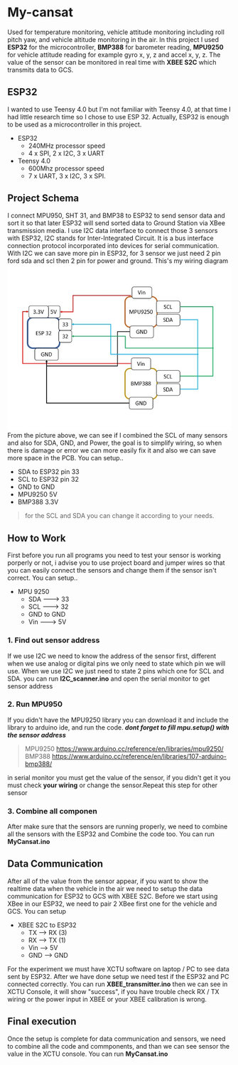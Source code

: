# My-cansat
Used for temperature monitoring, vehicle attitude monitoring including roll pitch yaw, and vehicle altitude monitoring in the air.
In this project I used **ESP32** for the microcontroller, **BMP388** for barometer reading, **MPU9250** for vehicle attitude reading for example gyro x, y, z and accel x, y, z. The value of the sensor can be monitored in real time with **XBEE S2C** which transmits data to GCS.
## ESP32
I wanted to use Teensy 4.0 but I'm not familiar with Teensy 4.0, at that time I had little research time so I chose to use ESP 32. Actually, ESP32 is enough to be used as a microcontroller in this project.
- ESP32 
  - 240MHz processor speed
  - 4 x SPI, 2 x I2C, 3 x UART
- Teensy 4.0 
  - 600Mhz processor speed
  - 7 x UART, 3 x I2C, 3 x SPI.
## Project Schema
I connect MPU950, SHT 31, and BMP38 to ESP32 to send sensor data and sort it so that later ESP32 will send sorted data to Ground Station via XBee transmission media. I use I2C data interface to connect those 3 sensors with ESP32, I2C stands for Inter-Integrated Circuit. It is a bus interface connection protocol incorporated into devices for serial communication. With I2C we can save more pin in ESP32, for 3 sensor we just need 2 pin ford sda and scl then 2 pin for power and ground. This's my wiring diagram
![wiring_diagram.jpeg](https://github.com/RafiMM0609/My-cansat/blob/main/Picture/wiring_diagram.jpeg)<br>
From the picture above, we can see if I combined the SCL of many sensors and also for SDA, GND, and Power, the goal is to simplify wiring, so when there is damage or error we can more easily fix it and also we can save more space in the PCB. You can setup..
- SDA to ESP32 pin 33
- SCL to ESP32 pin 32
- GND to GND
- MPU9250 5V
- BMP388 3.3V
> for the SCL and SDA you can change it according to your needs.
## How to Work
First before you run all programs you need to test your sensor is working porperly or not, i advise you to use project board and jumper wires so that you can easily connect the sensors and change them if the sensor isn't correct. You can setup..
- MPU 9250
  - SDA ---> 33
  - SCL ---> 32
  - GND to GND
  - Vin ---> 5V
### 1. Find out sensor address
If we use I2C we need to know the address of the sensor first, different when we use analog or digital pins we only need to state which pin we will use. When we use I2C we just need to state 2 pins which one for SCL and SDA. you can run **I2C_scanner.ino** and open the serial monitor to get sensor address
### 2. Run MPU950 
If you didn't have the MPU9250 library you can download it and include the library to arduino ide, and run the code. ***dont forget to fill mpu.setup() with the sensor address***
> MPU9250 https://www.arduino.cc/reference/en/libraries/mpu9250/ <br> BMP388 https://www.arduino.cc/reference/en/libraries/107-arduino-bmp388/ 

in serial monitor you must get the value of the sensor, if you didn't get it you must check **your wiring** or change the sensor.Repeat this step for other sensor
### 3. Combine all componen
After make sure that the sensors are running properly, we need to combine all the sensors with the ESP32 and Combine the code too. You can run **MyCansat.ino** <br>
## Data Communication
After all of the value from the sensor appear, if you want to show the realtime data when the vehicle in the air we need to setup the data communication for ESP32 to GCS with XBEE S2C. Before we start using XBee in our ESP32, we need to pair 2 XBee first one for the vehicle and GCS. You can setup
- XBEE S2C to ESP32
  - TX --> RX (3)
  - RX --> TX (1)
  - Vin --> 5V
  - GND --> GND
  
For the experiment we must have XCTU software on laptop / PC to see data sent by ESP32. After we have done setup we need test if the ESP32 and PC connected correctly. You can run **XBEE_transmitter.ino** then we can see in XCTU Console, it will show "success", if you have trouble check RX / TX wiring or the power input in XBEE or your XBEE calibration is wrong.
## Final execution
Once the setup is complete for data communication and sensors, we need to combine all the code and commponents, and than we can see sensor the value in the XCTU console. You can run **MyCansat.ino**
